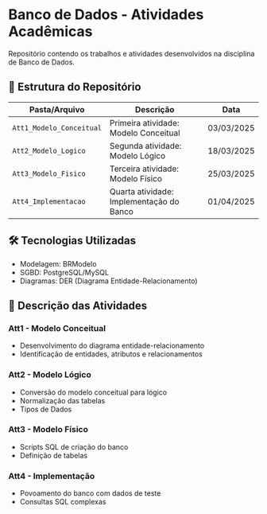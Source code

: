 # Banco de Dados - Atividades Acadêmicas

Repositório contendo os trabalhos e atividades desenvolvidos na disciplina de Banco de Dados.

## 📂 Estrutura do Repositório

| Pasta/Arquivo           | Descrição                                  | Data       |
|-------------------------|-------------------------------------------|------------|
| `Att1_Modelo_Conceitual`| Primeira atividade: Modelo Conceitual      | 03/03/2025 |
| `Att2_Modelo_Logico`    | Segunda atividade: Modelo Lógico          | 18/03/2025 |
| `Att3_Modelo_Fisico`    | Terceira atividade: Modelo Físico         | 25/03/2025 |
| `Att4_Implementacao`    | Quarta atividade: Implementação do Banco  | 01/04/2025 |

## 🛠 Tecnologias Utilizadas

- Modelagem: BRModelo
- SGBD: PostgreSQL/MySQL
- Diagramas: DER (Diagrama Entidade-Relacionamento)

## 📝 Descrição das Atividades

### Att1 - Modelo Conceitual
- Desenvolvimento do diagrama entidade-relacionamento
- Identificação de entidades, atributos e relacionamentos

### Att2 - Modelo Lógico
- Conversão do modelo conceitual para lógico
- Normalização das tabelas
- Tipos de Dados

### Att3 - Modelo Físico
- Scripts SQL de criação do banco
- Definição de tabelas

### Att4 - Implementação
- Povoamento do banco com dados de teste
- Consultas SQL complexas
